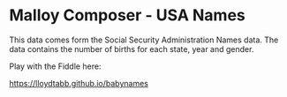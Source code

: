 # Malloy Composer - USA Names
This data comes form the Social Security Administration Names data.  The
data contains the number of births for each state, year and gender.

Play with the Fiddle here:

  https://lloydtabb.github.io/babynames
